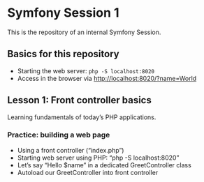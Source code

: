 Symfony Session 1
=================

This is the repository of an internal Symfony Session.

Basics for this repository
--------------------------

* Starting the web server: `php -S localhost:8020`
* Access in the browser via [http://localhost:8020/?name=World](http://localhost:8020/?name=World)

Lesson 1: Front controller basics
---------------------------------

Learning fundamentals of today’s PHP applications.

### Practice: building a web page

* Using a front controller (“index.php”)
* Starting web server using PHP:
  “php -S localhost:8020”
* Let’s say “Hello $name” in a dedicated GreetController class
* Autoload our GreetController into front controller
